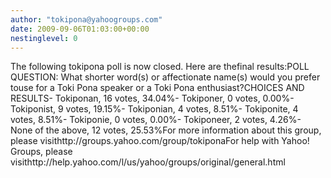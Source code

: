 ```yaml
---
author: "tokipona@yahoogroups.com"
date: 2009-09-06T01:03:00+00:00
nestinglevel: 0
---
```

The following tokipona poll is now closed. Here are thefinal results:POLL QUESTION: What shorter word(s) or affectionate name(s) would you prefer touse for a Toki Pona speaker or a Toki Pona enthusiast?CHOICES AND RESULTS- Tokiponan, 16 votes, 34.04%- Tokiponer, 0 votes, 0.00%- Tokiponist, 9 votes, 19.15%- Tokiponian, 4 votes, 8.51%- Tokiponite, 4 votes, 8.51%- Tokiponie, 0 votes, 0.00%- Tokiponeer, 2 votes, 4.26%- None of the above, 12 votes, 25.53%For more information about this group, please visithttp://groups.yahoo.com/group/tokiponaFor help with Yahoo! Groups, please visithttp://help.yahoo.com/l/us/yahoo/groups/original/general.html